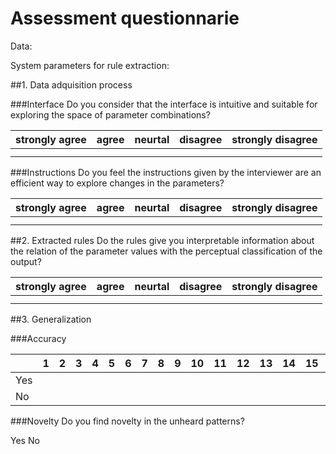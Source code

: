 # Assessment questionnarie
Data:

System parameters for rule extraction:

##1. Data adquisition process

###Interface
Do you consider that the interface is intuitive and suitable for exploring the space of parameter combinations?

|strongly agree|agree|neurtal|disagree|strongly disagree|
|--------------|-----|-------|--------|-----------------|
|              |     |       |        |                 |
|              |     |       |        |                 |

###Instructions
Do you feel the instructions given by the interviewer are an efficient way to explore changes in the parameters?

|strongly agree|agree|neurtal|disagree|strongly disagree|
|--------------|-----|-------|--------|-----------------|
|              |     |       |        |                 |
|              |     |       |        |                 |



##2. Extracted rules
Do the rules give you interpretable information about the relation of the parameter values with the perceptual classification of the output?

|strongly agree|agree|neurtal|disagree|strongly disagree|
|--------------|-----|-------|--------|-----------------|
|              |     |       |        |                 |
|              |     |       |        |                 |


##3. Generalization

###Accuracy

|   |1  |2  | 3 |4  |5  |6  |7  |8  |9  |10 |11 |12 |13 |14 |15 |16 |17 |18 |19 |20 |
|---|---|---|---|---|---|---|---|---|---|---|---|---|---|---|---|---|---|---|---|---|
|Yes|   |   |   |   |   |   |   |   |   |   |   |   |   |   |   |   |   |   |   |   |
|No |   |   |   |   |   |   |   |   |   |   |   |   |   |   |   |   |   |   |   |   |


###Novelty
Do you find novelty in the unheard patterns?

Yes     No
